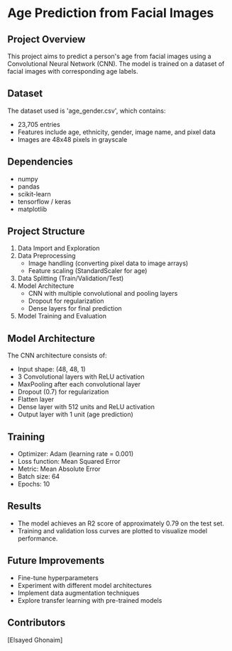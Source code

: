 # Age Prediction from Facial Images

## Project Overview

This project aims to predict a person's age from facial images using a Convolutional Neural Network (CNN). The model is trained on a dataset of facial images with corresponding age labels.

## Dataset

The dataset used is 'age_gender.csv', which contains:
- 23,705 entries
- Features include age, ethnicity, gender, image name, and pixel data
- Images are 48x48 pixels in grayscale

## Dependencies

- numpy
- pandas
- scikit-learn
- tensorflow / keras
- matplotlib

## Project Structure

1. Data Import and Exploration
2. Data Preprocessing
   - Image handling (converting pixel data to image arrays)
   - Feature scaling (StandardScaler for age)
3. Data Splitting (Train/Validation/Test)
4. Model Architecture
   - CNN with multiple convolutional and pooling layers
   - Dropout for regularization
   - Dense layers for final prediction
5. Model Training and Evaluation

## Model Architecture

The CNN architecture consists of:
- Input shape: (48, 48, 1)
- 3 Convolutional layers with ReLU activation
- MaxPooling after each convolutional layer
- Dropout (0.7) for regularization
- Flatten layer
- Dense layer with 512 units and ReLU activation
- Output layer with 1 unit (age prediction)

## Training

- Optimizer: Adam (learning rate = 0.001)
- Loss function: Mean Squared Error
- Metric: Mean Absolute Error
- Batch size: 64
- Epochs: 10

## Results

- The model achieves an R2 score of approximately 0.79 on the test set.
- Training and validation loss curves are plotted to visualize model performance.

## Future Improvements

- Fine-tune hyperparameters
- Experiment with different model architectures
- Implement data augmentation techniques
- Explore transfer learning with pre-trained models

## Contributors

[Elsayed Ghonaim]

